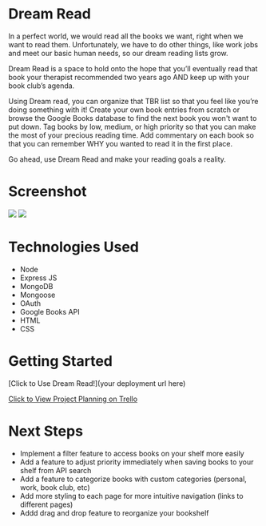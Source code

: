 # Dream Read
  In a perfect world, we would read all the books we want, right when we want to read them. Unfortunately, we have to do other things, like work jobs and meet our basic human needs, so our dream reading lists grow. 
  
  Dream Read is a space to hold onto the hope that you’ll eventually read that book your therapist recommended two years ago AND keep up with your book club’s agenda. 
  
  Using Dream read, you can organize that TBR list so that you feel like you’re doing something with it! Create your own book entries from scratch or browse the Google Books database to find the next book you won't want to put down. Tag books by low, medium, or high priority so that you can make the most of your precious reading time. Add commentary on each book so that you can remember WHY you wanted to read it in the first place.

  Go ahead, use Dream Read and make your reading goals a reality.


# Screenshot

<img src="url to your image on imgur">
<img src="url to your image on imgur">

# Technologies Used

- Node
- Express JS
- MongoDB
- Mongoose
- OAuth
- Google Books API
- HTML
- CSS

# Getting Started

[Click to Use Dream Read!](your deployment url here)

[Click to View Project Planning on Trello](https://trello.com/invite/b/mKjkpUB3/ATTI0a978d6c4386881b19a5e376f11246098C9C7056/project-2)

# Next Steps

- Implement a filter feature to access books on your shelf more easily
- Add a feature to adjust priority immediately when saving books to your shelf from API search
- Add a feature to categorize books with custom categories (personal, work, book club, etc)
- Add more styling to each page for more intuitive navigation (links to different pages)
- Addd drag and drop feature to reorganize your bookshelf